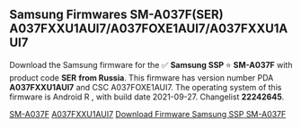 <h2>Samsung Firmwares SM-A037F(SER) A037FXXU1AUI7/A037FOXE1AUI7/A037FXXU1AUI7</h2>
Download the Samsung firmware for the ✅ <strong>Samsung SSP </strong> ⭐ <strong>SM-A037F</strong> with product code <strong>SER</strong> <strong> from Russia</strong>. This firmware has version number PDA <strong>A037FXXU1AUI7</strong> and CSC A037FOXE1AUI7. The operating system of this firmware is Android R , with build date 2021-09-27. Changelist <strong>22242645</strong>.


[SM-A037F](https://samfirm.shop/samsung/model/SM-A037F)
[A037FXXU1AUI7](https://samfirm.shop/samsung/pda/A037FXXU1AUI7)
[Download Firmware Samsung SSP SM-A037F](https://samfirm.shop/samsung/firmware/460061)
